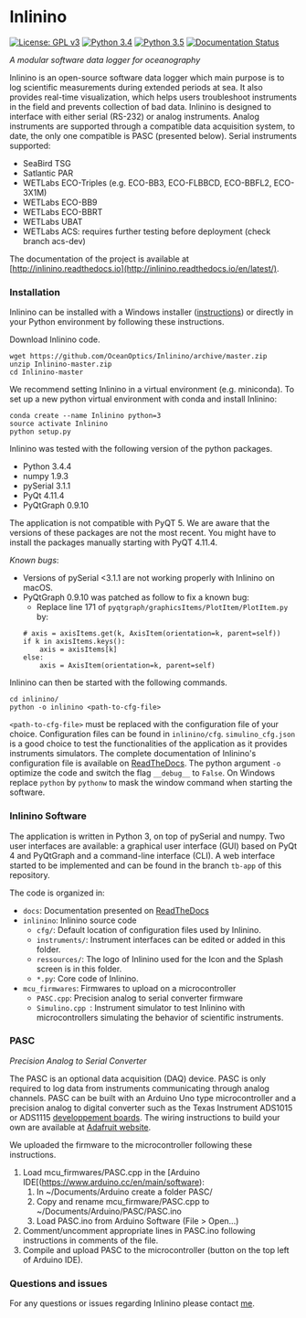 Inlinino
========
[![License: GPL v3](https://img.shields.io/badge/License-GPLv3-blue.svg)](https://www.gnu.org/licenses/gpl-3.0)
[![Python 3.4](https://img.shields.io/badge/Python-3.4-blue.svg)](https://www.python.org/downloads/)
[![Python 3.5](https://img.shields.io/badge/Python-3.5-blue.svg)](https://www.python.org/downloads/)
[![Documentation Status](https://readthedocs.org/projects/inlinino/badge/?version=latest)](https://inlinino.readthedocs.io/en/latest/?badge=latest)


_A modular software data logger for oceanography_


Inlinino is an open-source software data logger which main purpose is to log scientific measurements during extended periods at sea. It also provides real-time visualization, which helps users troubleshoot instruments in the field and prevents collection of bad data. Inlinino is designed to interface with either serial (RS-232) or analog instruments. Analog instruments are supported through a compatible data acquisition system, to date, the only one compatible is PASC (presented below). Serial instruments supported:
  + SeaBird TSG
  + Satlantic PAR
  + WETLabs ECO-Triples (e.g. ECO-BB3, ECO-FLBBCD, ECO-BBFL2, ECO-3X1M)
  + WETLabs ECO-BB9
  + WETLabs ECO-BBRT
  + WETLabs UBAT
  + WETLabs ACS: requires further testing before deployment (check branch acs-dev)
     
The documentation of the project is available at [http://inlinino.readthedocs.io](http://inlinino.readthedocs.io/en/latest/).

### Installation
Inlinino can be installed with a Windows installer ([instructions](https://inlinino.readthedocs.io/en/latest/quick_start.html)) or directly in your Python environment by following these instructions.

Download Inlinino code.
 
    wget https://github.com/OceanOptics/Inlinino/archive/master.zip
    unzip Inlinino-master.zip
    cd Inlinino-master
 
We recommend setting Inlinino in a virtual environment (e.g. miniconda). To set up a new python virtual environment with conda and install Inlinino:

    conda create --name Inlinino python=3
    source activate Inlinino
    python setup.py

Inlinino was tested with the following version of the python packages.
  + Python      3.4.4
  + numpy       1.9.3
  + pySerial    3.1.1
  + PyQt        4.11.4
  + PyQtGraph   0.9.10

The application is not compatible with PyQT 5. We are aware that the versions of these packages are not the most recent. You might have to install the packages manually starting with PyQT 4.11.4.

_Known bugs_:
  + Versions of pySerial <3.1.1 are not working properly with Inlinino on macOS.
  + PyQtGraph 0.9.10 was patched as follow to fix a known bug:
    + Replace line 171 of `pyqtgraph/graphicsItems/PlotItem/PlotItem.py` by:
    ```
    # axis = axisItems.get(k, AxisItem(orientation=k, parent=self))
    if k in axisItems.keys():
        axis = axisItems[k]
    else:
        axis = AxisItem(orientation=k, parent=self) 
    ```

Inlinino can then be started with the following commands.

    cd inlinino/
    python -o inlinino <path-to-cfg-file>

`<path-to-cfg-file>` must be replaced with the configuration file of your choice. Configuration files can be found in `inlinino/cfg`. `simulino_cfg.json` is a good choice to test the functionalities of the application as it provides instruments simulators. The complete documentation of Inlinino's configuration file is available on [ReadTheDocs](https://inlinino.readthedocs.io/en/latest/cfg.html). The python argument `-o` optimize the code and switch the flag `__debug__` to `False`. On Windows replace `python` by `pythonw` to mask the window command when starting the software. 

### Inlinino Software
The application is written in Python 3, on top of pySerial and numpy. Two user interfaces are available: a graphical user interface (GUI) based on PyQt 4 and PyQtGraph and a command-line interface (CLI). A web interface started to be implemented and can be found in the branch `tb-app` of this repository.

The code is organized in:
  + `docs`: Documentation presented on [ReadTheDocs](https://inlinino.readthedocs.io/)
  + `inlinino`: Inlinino source code
    - `cfg/`: Default location of configuration files used by Inlinino.
    - `instruments/`:  Instrument interfaces can be edited or added in this folder.
    - `ressources/`: The logo of Inlinino used for the Icon and the Splash screen is in this folder.
    - `*.py`: Core code of Inlinino.
  + `mcu_firmwares`: Firmwares to upload on a microcontroller
    - `PASC.cpp`: Precision analog to serial converter firmware
    - `Simulino.cpp `: Instrument simulator to test Inlinino with microcontrollers simulating the behavior of scientific instruments.

### PASC
_Precision Analog to Serial Converter_

The PASC is an optional data acquisition (DAQ) device. PASC is only required to log data from instruments communicating through analog channels. PASC can be built with an Arduino Uno type microcontroller and a precision analog to digital converter such as the Texas Instrument ADS1015 or ADS1115 [developpement boards](https://www.adafruit.com/product/1083). The wiring instructions to build your own are available at [Adafruit website](https://learn.adafruit.com/adafruit-4-channel-adc-breakouts/assembly-and-wiring).

We uploaded the firmware to the microcontroller following these instructions.
  1. Load mcu_firmwares/PASC.cpp in the [Arduino IDE[(<https://www.arduino.cc/en/main/software>):
        1. In ~/Documents/Arduino create a folder PASC/
        2. Copy and rename mcu_firmware/PASC.cpp to ~/Documents/Arduino/PASC/PASC.ino
        3. Load PASC.ino from Arduino Software (File > Open...)
  2. Comment/uncomment appropriate lines in PASC.ino following instructions in comments of the file.
  3. Compile and upload PASC to the microcontroller (button on the top left of Arduino IDE).

### Questions and issues
For any questions or issues regarding Inlinino please contact [me](mailto:nils.haentjens+inlinino@maine.edu).
